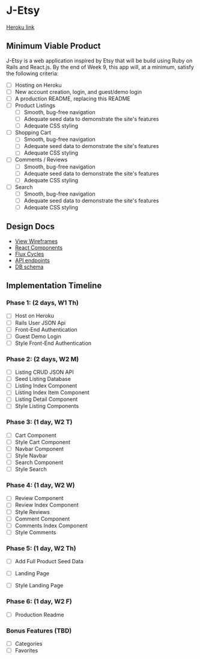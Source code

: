 # J-Etsy

[Heroku link][heroku]

[heroku]: https://j-etsy.herokuapp.com/

## Minimum Viable Product

J-Etsy is a web application inspired by Etsy that will be build using Ruby on Rails and React.js.  By the end of Week 9, this app will, at a minimum, satisfy the following criteria:

- [ ] Hosting on Heroku
- [ ] New account creation, login, and guest/demo login
- [ ] A production README, replacing this README
- [ ] Product Listings
  - [ ] Smooth, bug-free navigation
  - [ ] Adequate seed data to demonstrate the site's features
  - [ ] Adequate CSS styling
- [ ] Shopping Cart
  - [ ] Smooth, bug-free navigation
  - [ ] Adequate seed data to demonstrate the site's features
  - [ ] Adequate CSS styling
- [ ] Comments / Reviews
  - [ ] Smooth, bug-free navigation
  - [ ] Adequate seed data to demonstrate the site's features
  - [ ] Adequate CSS styling
- [ ] Search
  - [ ] Smooth, bug-free navigation
  - [ ] Adequate seed data to demonstrate the site's features
  - [ ] Adequate CSS styling

## Design Docs
* [View Wireframes][views]
* [React Components][components]
* [Flux Cycles][flux-cycles]
* [API endpoints][api-endpoints]
* [DB schema][schema]

[views]: docs/views.md
[components]: docs/components.md
[flux-cycles]: docs/flux-cycles.md
[api-endpoints]: docs/api-endpoints.md
[schema]: docs/schema.md

## Implementation Timeline

### Phase 1: (2 days, W1 Th)

- [ ] Host on Heroku
- [ ] Rails User JSON Api
- [ ] Front-End Authentication
- [ ] Guest Demo Login
- [ ] Style Front-End Authentication

### Phase 2: (2 days, W2 M)

- [ ] Listing CRUD JSON API
- [ ] Seed Listing Database
- [ ] Listing Index Component
- [ ] Listing Index Item Component
- [ ] Listing Detail Component
- [ ] Style Listing Components

### Phase 3: (1 day, W2 T)

- [ ] Cart Component
- [ ] Style Cart Component
- [ ] Navbar Component
- [ ] Style Navbar
- [ ] Search Component
- [ ] Style Search

### Phase 4: (1 day, W2 W)

- [ ] Review Component
- [ ] Review Index Component
- [ ] Style Reviews
- [ ] Comment Component
- [ ] Comments Index Component
- [ ] Style Comments

### Phase 5: (1 day, W2 Th)

- [ ] Add Full Product Seed Data
- [ ] Landing Page
- [ ] Style Landing Page


### Phase 6: (1 day, W2 F)

- [ ] Production Readme

### Bonus Features (TBD)
- [ ] Categories
- [ ] Favorites
